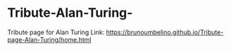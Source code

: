 # Tribute-Alan-Turing-
Tribute page for Alan Turing
Link: https://brunoumbelino.github.io/Tribute-page-Alan-Turing/home.html
